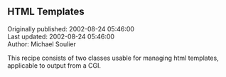 ## HTML Templates  
Originally published: 2002-08-24 05:46:00  
Last updated: 2002-08-24 05:46:00  
Author: Michael Soulier  
  
This recipe consists of two classes usable for managing html templates, applicable to output from a CGI.